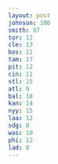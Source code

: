 ```yaml
---
layout: post
johnson: 100
smith: 97
tor: 12
cle: 13
bos: 11
tam: 17
pit: 12
cin: 11
stl: 15
atl: 9
bal: 18
kan: 14
nyy: 15
laa: 12
sdg: 8
was: 10
phi: 12
lad: 8
---
```

